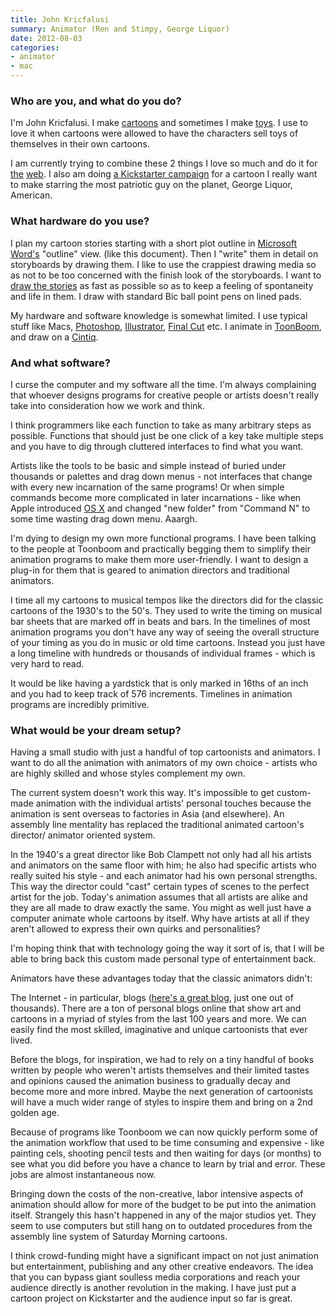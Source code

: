 ```yaml
---
title: John Kricfalusi
summary: Animator (Ren and Stimpy, George Liquor)
date: 2012-08-03
categories:
- animator
- mac
---
```


### Who are you, and what do you do?

I'm John Kricfalusi. I make [cartoons](http://johnkricfalusidemo.blogspot.com/ "John's Demo Reel site.") and sometimes I make [toys](http://johnkstuff.blogspot.com/2008/10/help-fix-economy.html "John's vinyl toys."). I use to love it when cartoons were allowed to have the characters sell toys of themselves in their own cartoons.
 
I am currently trying to combine these 2 things I love so much and do it for [the](http://johnkstuff.blogspot.com/2012/02/thing.html "A post about John's digital toys.") [web](http://johnkstuff.blogspot.com/2011/07/i-wish-i-had-it.html "Another post about John's digital toys."). I also am doing [a Kickstarter campaign](http://www.kickstarter.com/projects/1056985656/john-ks-cans-without-labels "John's Kickstarter project.") for a cartoon I really want to make starring the most patriotic guy on the planet, George Liquor, American.

### What hardware do you use?

I plan my cartoon stories starting with a short plot outline in [Microsoft Word's][word] "outline" view. (like this document). Then I "write" them in detail on storyboards by drawing them. I like to use the crappiest drawing media so as not to be too concerned with the finish look of the storyboards. I want to [draw the stories](http://johnkstuff.blogspot.com/2010/12/slabs-first-fist-all-in-one-ez-to-read.html "Some of John's storyboards.") as fast as possible so as to keep a feeling of spontaneity and life in them. I draw with standard Bic ball point pens on lined pads.
 
My hardware and software knowledge is somewhat limited. I use typical stuff like Macs, [Photoshop][], [Illustrator][], [Final Cut][final-cut-pro] etc. I animate in [ToonBoom][toon-boom-studio], and draw on a [Cintiq][].

### And what software?

I curse the computer and my software all the time. I'm always complaining that whoever designs programs for creative people or artists doesn't really take into consideration how we work and think.
 
I think programmers like each function to take as many arbitrary steps as possible. Functions that should just be one click of a key take multiple steps and you have to dig through cluttered interfaces to find what you want.
 
Artists like the tools to be basic and simple instead of buried under thousands or palettes and drag down menus - not interfaces that change with every new incarnation of the same programs! Or when simple commands become more complicated in later incarnations - like when Apple introduced [OS X][macos] and changed "new folder" from "Command N" to some time wasting drag down menu. Aaargh.
 
I'm dying to design my own more functional programs. I have been talking to the people at Toonboom and practically begging them to simplify their animation programs to make them more user-friendly. I want to design a plug-in for them that is geared to animation directors and traditional animators.
 
I time all my cartoons to musical tempos like the directors did for the classic cartoons of the 1930's to the 50's. They used to write the timing on musical bar sheets that are marked off in beats and bars. In the timelines of most animation programs you don't have any way of seeing the overall structure of your timing as you do in music or old time cartoons. Instead you just have a long timeline with hundreds or thousands of individual frames - which is very hard to read.
 
It would be like having a yardstick that is only marked in 16ths of an inch and you had to keep track of 576 increments. Timelines in animation programs are incredibly primitive.

### What would be your dream setup?

Having a small studio with just a handful of top cartoonists and animators. I want to do all the animation with animators of my own choice - artists who are highly skilled and whose styles complement my own.
 
The current system doesn't work this way. It's impossible to get custom-made animation with the individual artists' personal touches because the animation is sent overseas to factories in Asia (and elsewhere). An assembly line mentality has replaced the traditional animated cartoon's director/ animator oriented system.
 
In the 1940's a great director like Bob Clampett not only had all his artists and animators on the same floor with him; he also had specific artists who really suited his style - and each animator had his own personal strengths. This way the director could "cast" certain types of scenes to the perfect artist for the job. Today's animation assumes that all artists are alike and they are all made to draw exactly the same. You might as well just have a computer animate whole cartoons by itself. Why have artists at all if they aren't allowed to express their own quirks and personalities?
 
I'm hoping think that with technology going the way it sort of is, that I will be able to bring back this custom made personal type of entertainment back.
 
Animators have these advantages today that the classic animators didn't:
 
The Internet - in particular, blogs ([here's a great blog](http://animationresources.org/ "A website for budding animators."), just one out of thousands). There are a ton of personal blogs online that show art and cartoons in a myriad of styles from the last 100 years and more. We can easily find the most skilled, imaginative and unique cartoonists that ever lived.
 
Before the blogs, for inspiration, we had to rely on a tiny handful of books written by people who weren't artists themselves and their limited tastes and opinions caused the animation business to gradually decay and become more and more inbred. Maybe the next generation of cartoonists will have a much wider range of styles to inspire them and bring on a 2nd golden age.
 
Because of programs like Toonboom we can now quickly perform some of the animation workflow that used to be time consuming and expensive - like painting cels, shooting pencil tests and then waiting for days (or months) to see what you did before you have a chance to learn by trial and error. These jobs are almost instantaneous now.
 
Bringing down the costs of the non-creative, labor intensive aspects of animation should allow for more of the budget to be put into the animation itself. Strangely this hasn't happened in any of the major studios yet. They seem to use computers but still hang on to outdated procedures from the assembly line system of Saturday Morning cartoons.
 
I think crowd-funding might have a significant impact on not just animation but entertainment, publishing and any other creative endeavors. The idea that you can bypass giant soulless media corporations and reach your audience directly is another revolution in the making. I have just put a cartoon project on Kickstarter and the audience input so far is great.

[cintiq]: https://www.wacom.com/en/us/cintiq "A computer screen you can draw on."
[final-cut-pro]: https://en.wikipedia.org/wiki/Final_Cut_Pro "A nonlinear video editor."
[illustrator]: https://www.adobe.com/products/illustrator.html "A vector graphics editor."
[macos]: https://en.wikipedia.org/wiki/MacOS "An operating system for Mac hardware."
[photoshop]: https://www.adobe.com/products/photoshop.html "A bitmap image editor."
[toon-boom-studio]: https://www.toonboom.com/products/toon-boom-studio "A 2D animation software package."
[word]: https://products.office.com/en-us/word "A document editor."
